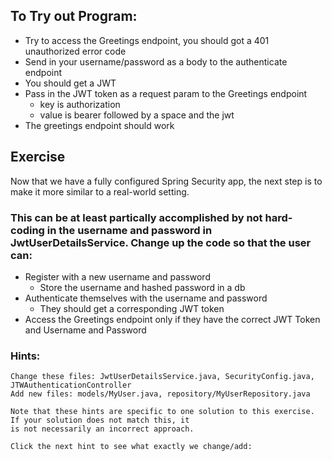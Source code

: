 ## To Try out Program:
- Try to access the Greetings endpoint, you should got a 401 unauthorized error code
- Send in your username/password as a body to the authenticate endpoint
- You should get a JWT
- Pass in the JWT token as a request param to the Greetings endpoint
  - key is authorization
  - value is bearer followed by a space and the jwt
- The greetings endpoint should work

## Exercise
Now that we have a fully configured Spring Security app, the next step is to make it more similar to a real-world setting. 

### This can be at least partically accomplished by not hard-coding in the username and password in JwtUserDetailsService. Change up the code so that the user can:
- Register with a new username and password
  - Store the username and hashed password in a db
- Authenticate themselves with the username and password
  - They should get a corresponding JWT token
- Access the Greetings endpoint only if they have the correct JWT Token and Username and Password


### Hints: 
```{toggle}
Change these files: JwtUserDetailsService.java, SecurityConfig.java, JTWAuthenticationController
Add new files: models/MyUser.java, repository/MyUserRepository.java

Note that these hints are specific to one solution to this exercise. If your solution does not match this, it
is not necessarily an incorrect approach. 

Click the next hint to see what exactly we change/add:
```